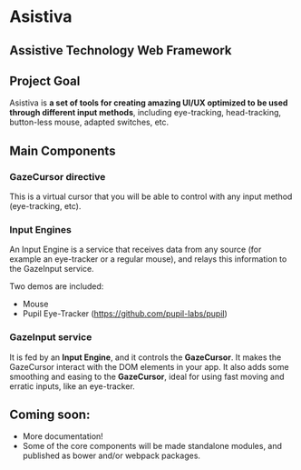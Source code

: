 # Asistiva 

## Assistive Technology Web Framework

## Project Goal

Asistiva is **a set of tools for creating amazing UI/UX optimized to be used through different input methods**, including eye-tracking, head-tracking, button-less mouse, adapted switches, etc.

## Main Components

### GazeCursor directive

This is a virtual cursor that you will be able to control with any input method (eye-tracking, etc).

### Input Engines

An Input Engine is a service that receives data from any source (for example an eye-tracker or a regular mouse), and relays this information to the GazeInput service.

Two demos are included:

 * Mouse
 * Pupil Eye-Tracker (https://github.com/pupil-labs/pupil)

### GazeInput service

It is fed by an **Input Engine**, and it controls the **GazeCursor**. It makes the GazeCursor interact with the DOM elements in your app. It also adds some smoothing and easing to the **GazeCursor**, ideal for using fast moving and erratic inputs, like an eye-tracker.


## Coming soon:

 * More documentation!
 * Some of the core components will be made standalone modules, and published as bower and/or webpack packages.
